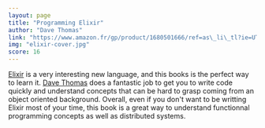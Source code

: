 ```yaml
---
layout: page
title: "Programming Elixir"
author: "Dave Thomas"
link: "https://www.amazon.fr/gp/product/1680501666/ref=as\_li\_tl?ie=UTF8&camp=1642&creative=6746&creativeASIN=1680501666&linkCode=as2&tag=mg092-21"
img: "elixir-cover.jpg"
score: 16
---
```


[Elixir][1] is a very interesting new language, and this books is the perfect way to learn it. [Dave Thomas][2] does a fantastic job to get you to write code quickly and understand concepts that can be hard to grasp coming from an object oriented background.  Overall, even if you don't want to be writting Elixir most of your time, this book is a great way to understand functionnal programming concepts as well as distributed systems.

[1]:	http://elixir-lang.org/
[2]:	https://pragdave.me/